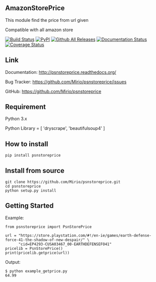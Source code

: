 ## AmazonStorePrice
This module find the price from url given

Compatible with all amazon store

[![Build Status](https://travis-ci.org/Mirio/psnstoreprice.svg?branch=0.1)](https://travis-ci.org/Mirio/psnstoreprice) [![PyPI](https://img.shields.io/pypi/dm/psnstoreprice.svg)]() [![Github All Releases](https://img.shields.io/github/downloads/mirio/psnstoreprice/total.svg)]() [![Documentation Status](https://readthedocs.org/projects/psnstoreprice/badge/?version=latest)](http://psnstoreprice.readthedocs.org/en/latest/?badge=latest)
[![Coverage Status](https://coveralls.io/repos/github/Mirio/psnstoreprice/badge.svg?branch=0.1)](https://coveralls.io/github/Mirio/psnstoreprice?branch=0.1)


## Link
Documentation: http://psnstoreprice.readthedocs.org/

Bug Tracker: https://github.com/Mirio/psnstoreprice/issues

GitHub: https://github.com/Mirio/psnstoreprice


## Requirement
Python 3.x

Python Library = [ 'dryscrape', 'beautifulsoup4' ]

## How to install
```
pip install psnstoreprice
```

## Install from source
```
git clone https://github.com/Mirio/psnstoreprice.git
cd psnstoreprice
python setup.py install
```

## Getting Started

Example:
```
from psnstoreprice import PsnStorePrice

url = "https://store.playstation.com/#!/en-ie/games/earth-defense-force-41-the-shadow-of-new-despair/" \
      "cid=EP4293-CUSA03467_00-EARTHDEFENSEFO41"
pricelib = PsnStorePrice()
print(pricelib.getprice(url))
```

Output:
```
$ python example_getprice.py
64.99
```